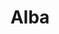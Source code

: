 ---
# Archivo autogenerado

# No tocar
layout: gallery

# Título en la página /sesiones
title: "Alba"

# Carpeta donde buscará las imágenes en /images/. Debe tener el mismo nombre y sin espacios
images: alba-calucho

# Enlace personalizado ej: ariadnaballestar.com/sesiones/NOMBRESESION
permalink: /sesion-de-fotos-de-moda-en-fraga-con-alba

# Información detallada sobre la sesión
description: "Sol de atardecer, árboles en flor, ropa bonita, buena compañia y muchas risas, ¿qué mas se puede pedir? Alba es la modista y diseñadora de todos los vestidos y camisetas que podeis ver en las fotos. Me encargó que fuera la fotógrafa que los retratara y no puedo estar más contenta porque son preciosos. ¡Tiene un estudio muy bonito en fraga, si tenéis algun evento importante no dudéis en contar con ella en Quatre Puntaes!"

# Colaboradores
colaboradores:
 - title: "Modista y modelo:"
   name: "Alba Calucho, Quatre Puntaes"
   link: "https://www.facebook.com/quatrepunt/"
---